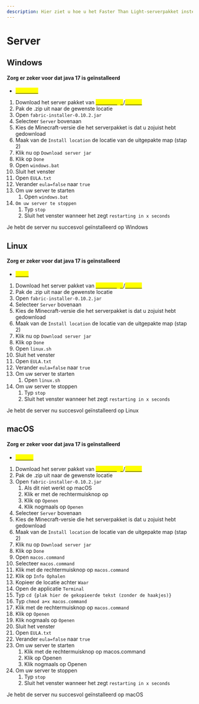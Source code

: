 ```yaml
---
description: Hier ziet u hoe u het Faster Than Light-serverpakket instelt
---
```


# Server

## Windows

#### Zorg er zeker voor dat java 17 is geïnstalleerd

* [<mark style="color:yellow;">Windows</mark>](https://phoenixnap.com/kb/install-java-windows)<mark style="color:yellow;"></mark>

1. Download het server pakket van [<mark style="color:yellow;">Curseforge</mark>](https://www.curseforge.com/minecraft/modpacks/faster-than-light/files)/[<mark style="color:yellow;">GitHub</mark>](https://github.com/lalamapaka/Faster-than-light/releases) <mark style="color:yellow;"></mark>&#x20;
2. Pak de .zip uit naar de gewenste locatie
3. Open `fabric-installer-0.10.2.jar`
4. Selecteer `Server` bovenaan
5. Kies de Minecraft-versie die het serverpakket is dat u zojuist hebt gedownload
6. Maak van de `Install location` de locatie van de uitgepakte map (stap 2)
7. Klik nu op `Download server jar`
8. Klik op `Done`
9. Open `windows.bat`
10. Sluit het venster
11. Open `EULA.txt`
12. Verander `eula=false` naar `true`
13. Om uw server te starten
    1. Open `windows.bat`
14. `Om uw server te stoppen`
    1. Typ `stop`
    2. Sluit het venster wanneer het zegt `restarting in x seconds`

Je hebt de server nu succesvol geïnstalleerd op Windows

## Linux

#### Zorg er zeker voor dat java 17 is geïnstalleerd

* [<mark style="color:yellow;">Linux</mark>](https://www.guru99.com/how-to-install-java-on-ubuntu.html)<mark style="color:yellow;"></mark>

1. Download het server pakket van [<mark style="color:yellow;">Curseforge</mark>](https://www.curseforge.com/minecraft/modpacks/faster-than-light/files)/[<mark style="color:yellow;">GitHub</mark>](https://github.com/lalamapaka/Faster-than-light/releases) <mark style="color:yellow;"></mark>&#x20;
2. Pak de .zip uit naar de gewenste locatie
3. Open `fabric-installer-0.10.2.jar`
4. Selecteer `Server` bovenaan
5. Kies de Minecraft-versie die het serverpakket is dat u zojuist hebt gedownload
6. Maak van de `Install location` de locatie van de uitgepakte map (stap 2)
7. Klik nu op `Download server jar`
8. Klik op `Done`
9. Open `linux.sh`
10. Sluit het venster
11. Open `EULA.txt`
12. Verander `eula=false` naar `true`
13. Om uw server te starten
    1. Open `linux.sh`
14. Om uw server te stoppen
    1. Typ `stop`
    2. Sluit het venster wanneer het zegt `restarting in x seconds`

Je hebt de server nu succesvol geïnstalleerd op Linux

## macOS

#### Zorg er zeker voor dat java 17 is geïnstalleerd

* [<mark style="color:yellow;">macOS</mark>](https://java.tutorials24x7.com/blog/how-to-install-java-17-on-mac)<mark style="color:yellow;"></mark>

1. Download het server pakket van [<mark style="color:yellow;">Curseforge</mark>](https://www.curseforge.com/minecraft/modpacks/faster-than-light/files)/[<mark style="color:yellow;">GitHub</mark>](https://github.com/lalamapaka/Faster-than-light/releases) <mark style="color:yellow;"></mark>&#x20;
2. Pak de .zip uit naar de gewenste locatie
3. Open `fabric-installer-0.10.2.jar`
   1. Als dit niet werkt op macOS
   2. Klik er met de rechtermuisknop op
   3. Klik op `Openen`
   4. Klik nogmaals op `Openen`
4. Selecteer `Server` bovenaan
5. Kies de Minecraft-versie die het serverpakket is dat u zojuist hebt gedownload
6. Maak van de `Install location` de locatie van de uitgepakte map (stap 2)
7. Klik nu op `Download server jar`
8. Klik op `Done`
9. Open `macos.command`
10. Selecteer `macos.command`
11. Klik met de rechtermuisknop op `macos.command`
12. Klik op `Info Ophalen`
13. Kopieer de locatie achter `Waar`
14. Open de applicatie `Terminal`
15. Typ `cd {plak hier de gekopieerde tekst (zonder de haakjes)}`
16. Typ `chmod a+x macos.command`
17. Klik met de rechtermuisknop op `macos.command`
18. Klik op `Openen`
19. Klik nogmaals op `Openen`
20. Sluit het venster
21. Open `EULA.txt`
22. Verander `eula=false` naar `true`
23. Om uw server te starten
    1. Klik met de rechtermuisknop op macos.command&#x20;
    2. Klik op Openen&#x20;
    3. Klik nogmaals op Openen
24. Om uw server te stoppen
    1. Typ `stop`
    2. Sluit het venster wanneer het zegt `restarting in x seconds`

Je hebt de server nu succesvol geïnstalleerd op macOS



